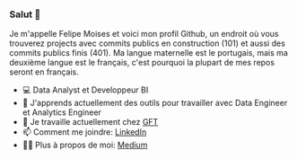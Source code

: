 ### Salut 👋

Je m'appelle Felipe Moises et voici mon profil Github, un endroit où vous trouverez projects avec commits publics en construction (101) et aussi des commits publics finis (401).
Ma langue maternelle est le portugais, mais ma deuxième langue est le français, c'est pourquoi la plupart de mes repos seront en français.

- 💻  Data Analyst et Developpeur BI
- 🌱  J'apprends actuellement des outils pour travailler avec Data Engineer et Analytics Engineer
- 🏢  Je travaille actuellement chez [GFT](https://www.linkedin.com/company/gft-group/)
- 📫  Comment me joindre: [LinkedIn](https://br.linkedin.com/in/felipemoises)
- 👩‍💻  Plus à propos de moi: [Medium](felipemoises.medium.com)
